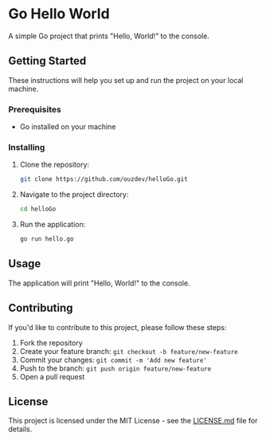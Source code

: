 # Go Hello World

A simple Go project that prints "Hello, World!" to the console.

## Getting Started

These instructions will help you set up and run the project on your local machine.

### Prerequisites

- Go installed on your machine

### Installing

1. Clone the repository:

    ```bash
    git clone https://github.com/ouzdev/helloGo.git
    ```

2. Navigate to the project directory:

    ```bash
    cd helloGo
    ```

3. Run the application:

    ```bash
    go run hello.go
    ```

## Usage

The application will print "Hello, World!" to the console.

## Contributing

If you'd like to contribute to this project, please follow these steps:

1. Fork the repository
2. Create your feature branch: `git checkout -b feature/new-feature`
3. Commit your changes: `git commit -m 'Add new feature'`
4. Push to the branch: `git push origin feature/new-feature`
5. Open a pull request

## License

This project is licensed under the MIT License - see the [LICENSE.md](LICENSE.md) file for details.
